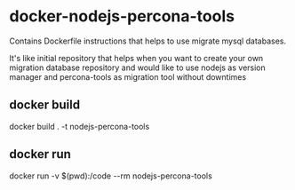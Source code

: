 # docker-nodejs-percona-tools
Contains Dockerfile instructions that helps to use migrate mysql databases.

It's like initial repository that helps when you want to create your own migration database repository and would like to use nodejs as version manager and percona-tools as migration tool without downtimes


## docker build

docker build . -t nodejs-percona-tools

## docker run 

docker run -v $(pwd):/code --rm nodejs-percona-tools

